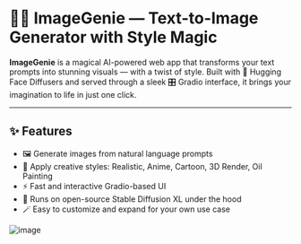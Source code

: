 # 🧞‍♂️ ImageGenie — Text-to-Image Generator with Style Magic

**ImageGenie** is a magical AI-powered web app that transforms your text prompts into stunning visuals — with a twist of style. Built with 🧠 Hugging Face Diffusers and served through a sleek 🎛️ Gradio interface, it brings your imagination to life in just one click.

---

## ✨ Features

- 🖼️ Generate images from natural language prompts  
- 🎨 Apply creative styles: Realistic, Anime, Cartoon, 3D Render, Oil Painting  
- ⚡ Fast and interactive Gradio-based UI  
- 🧠 Runs on open-source Stable Diffusion XL under the hood  
- 🪄 Easy to customize and expand for your own use case


![image](https://github.com/user-attachments/assets/4aae92e5-2368-438c-a05a-daf302c1aebc)
